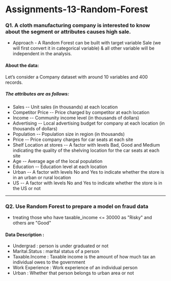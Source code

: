 # Assignments-13-Random-Forest

### Q1. A cloth manufacturing company is interested to know about the segment or attributes causes high sale. 
- Approach - A Random Forest can be built with target variable Sale (we will first convert it in categorical variable) & all other variable will be independent in the analysis.  
 
#### About the data: 
Let’s consider a Company dataset with around 10 variables and 400 records. 
##### The attributes are as follows: 
- Sales -- Unit sales (in thousands) at each location
- Competitor Price -- Price charged by competitor at each location
- Income -- Community income level (in thousands of dollars)
- Advertising -- Local advertising budget for company at each location (in thousands of dollars)
- Population -- Population size in region (in thousands)
- Price -- Price company charges for car seats at each site
- Shelf Location at stores -- A factor with levels Bad, Good and Medium indicating the quality of the shelving location for the car seats at each site
- Age -- Average age of the local population
- Education -- Education level at each location
- Urban -- A factor with levels No and Yes to indicate whether the store is in an urban or rural location
- US -- A factor with levels No and Yes to indicate whether the store is in the US or not

-----------------------------------------------------------------------------------------------------

### Q2. Use Random Forest to prepare a model on fraud data 
- treating those who have taxable_income <= 30000 as "Risky" and others are "Good"

#### Data Description :
- Undergrad : person is under graduated or not
- Marital.Status : marital status of a person
- Taxable.Income : Taxable income is the amount of how much tax an individual owes to the government 
- Work Experience : Work experience of an individual person
- Urban : Whether that person belongs to urban area or not
